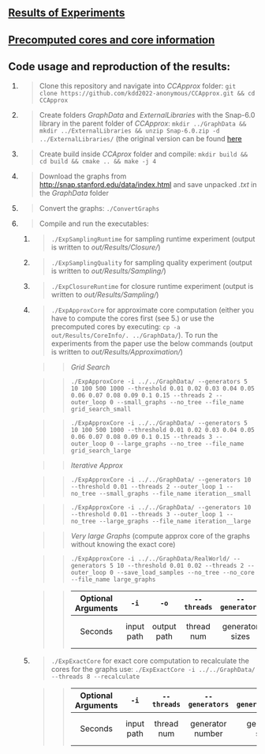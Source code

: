 
## [Results of Experiments](out/Results/)

## [Precomputed cores and core information](out/Results/CoreInfo/)

## Code usage and reproduction of the results:

1. > Clone this repository and navigate into *CCApprox* folder: ```git clone https://github.com/kdd2022-anonymous/CCApprox.git && cd CCApprox```
2. > Create folders *GraphData* and *ExternalLibraries* with the Snap-6.0 library in the parent folder of *CCApprox*: ```mkdir ../GraphData && mkdir ../ExternalLibraries && unzip Snap-6.0.zip -d ../ExternalLibraries/``` (the original version can be found [here](http://snap.stanford.edu/releases/Snap-6.0.zip)
3. > Create build inside *CCAprox* folder and compile:
   ```mkdir build && cd build && cmake .. && make -j 4```
4. > Download the graphs from http://snap.stanford.edu/data/index.html and save unpacked *.txt* in the *GraphData* folder
5. > Convert the graphs: ```./ConvertGraphs```
6. > Compile and run the executables:
   1. > ```./ExpSamplingRuntime``` for sampling runtime experiment (output is written to *out/Results/Closure/*)
   2. > ```./ExpSamplingQuality``` for sampling quality experiment (output is written to *out/Results/Sampling/*)
   3. > ```./ExpClosureRuntime``` for closure runtime experiment   (output is written to *out/Results/Sampling/*)
   4. > ```./ExpApproxCore``` for approximate core computation (either you have to compute the cores first (see 5.) or use the precomputed cores by executing: ```cp -a out/Results/CoreInfo/. ../GraphData/```). To run the experiments from the paper use the below commands (output is written to *out/Results/Approximation/*)    
   
       >> *Grid Search*
    
       >> ```./ExpApproxCore -i ../../GraphData/ --generators 5 10 100 500 1000 --threshold 0.01 0.02 0.03 0.04 0.05 0.06 0.07 0.08 0.09 0.1 0.15 --threads 2 --outer_loop 0 --small_graphs --no_tree --file_name grid_search_small```
    
       >> ```./ExpApproxCore -i ../../GraphData/ --generators 5 10 100 500 1000 --threshold 0.01 0.02 0.03 0.04 0.05 0.06 0.07 0.08 0.09 0.1 0.15 --threads 3 --outer_loop 0 --large_graphs --no_tree --file_name grid_search_large```
      
       >>*Iterative Approx*
   
       >>```./ExpApproxCore -i ../../GraphData/ --generators 10 --threshold 0.01 --threads 2 --outer_loop 1 --no_tree --small_graphs --file_name iteration__small```
    
       >>```./ExpApproxCore -i ../../GraphData/ --generators 10 --threshold 0.01 --threads 3 --outer_loop 1 --no_tree --large_graphs --file_name iteration__large```
       
       >>*Very large Graphs* (compute approx core of the graphs without knowing the exact core)
    
       >>```./ExpApproxCore -i ../../GraphData/RealWorld/ --generators 5 10 --threshold 0.01 0.02 --threads 2 --outer_loop 0 --save_load_samples --no_tree --no_core --file_name large_graphs```
      
   
       >>| Optional Arguments | ```-i```  | ```-o```  | ```--threads```  | ```--generators``` | ```--generator_seed``` | ```--threshold``` | ```--core_iterations```  | ```--samples``` | ```--sample_seed```  | ```--max_nodes``` | ```--max_edges``` |
       >>| :---:   | :-: | :-: | :-: | :------------: | :-----------------: | :------------------: | :------------------: | :------------: | :------------: | :------------: | :------------: |
       >>| Seconds | input path | output path | thread num | generator sizes | generator seed | threshold sizes | iterations of the core | number of samples | sample seed | max graph size | max graph edges |
      
   5. > ```./ExpExactCore``` for exact core computation to recalculate the cores for the graphs use: ```./ExpExactCore -i ../../GraphData/ --threads 8 --recalculate```
       
       >>| Optional Arguments | ```-i```  | ```--threads```  | ```--generators``` | ```--generator_seed``` | ```--core_iterations``` | ```--max_nodes``` | ```--max_edges``` |
       >>| :---:   | :-: | :-: | :------------: | :-----------------: | :------------------: | :------------: | :------------: |
       >>| Seconds | input path | thread num | generator number | generator seed | iterations of the core | max graph size | max graph edges |
       
       
       
       
